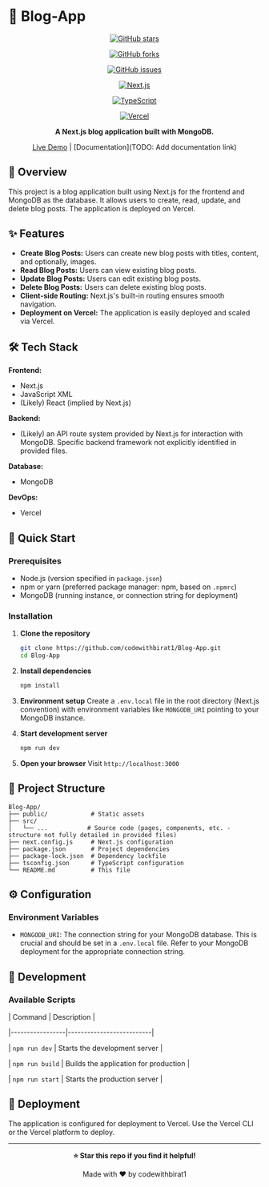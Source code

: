 # 🚀 Blog-App

<div align="center">


[![GitHub stars](https://img.shields.io/github/stars/codewithbirat1/Blog-App?style=for-the-badge)](https://github.com/codewithbirat1/Blog-App/stargazers)

[![GitHub forks](https://img.shields.io/github/forks/codewithbirat1/Blog-App?style=for-the-badge)](https://github.com/codewithbirat1/Blog-App/network)

[![GitHub issues](https://img.shields.io/github/issues/codewithbirat1/Blog-App?style=for-the-badge)](https://github.com/codewithbirat1/Blog-App/issues)

[![Next.js](https://img.shields.io/badge/Next.js-000000?style=for-the-badge&logo=next.js&logoColor=white)](https://nextjs.org/)

[![TypeScript](https://img.shields.io/badge/typescript-%23007ACC.svg?style=for-the-badge&logo=typescript&logoColor=white)](https://www.typescriptlang.org/)

[![Vercel](https://img.shields.io/badge/Vercel-000000?style=for-the-badge&logo=vercel&logoColor=white)](https://vercel.com/)

**A Next.js blog application built with MongoDB.**

[Live Demo](https://blog-app-rvqd.vercel.app/) |
[Documentation](TODO: Add documentation link)

</div>

## 📖 Overview

This project is a blog application built using Next.js for the frontend and MongoDB as the database.  It allows users to create, read, update, and delete blog posts.  The application is deployed on Vercel.

## ✨ Features

- **Create Blog Posts:**  Users can create new blog posts with titles, content, and optionally, images.
- **Read Blog Posts:** Users can view existing blog posts.
- **Update Blog Posts:** Users can edit existing blog posts.
- **Delete Blog Posts:** Users can delete existing blog posts.
- **Client-side Routing:**  Next.js's built-in routing ensures smooth navigation.
- **Deployment on Vercel:** The application is easily deployed and scaled via Vercel.



## 🛠️ Tech Stack

**Frontend:**
- Next.js
- JavaScript XML
- (Likely) React (implied by Next.js)

**Backend:**
- (Likely) an API route system provided by Next.js for interaction with MongoDB.  Specific backend framework not explicitly identified in provided files.

**Database:**
- MongoDB

**DevOps:**
- Vercel

## 🚀 Quick Start

### Prerequisites
- Node.js (version specified in `package.json`)
- npm or yarn (preferred package manager: npm, based on `.npmrc`)
- MongoDB (running instance, or connection string for deployment)

### Installation

1. **Clone the repository**
   ```bash
   git clone https://github.com/codewithbirat1/Blog-App.git
   cd Blog-App
   ```

2. **Install dependencies**
   ```bash
   npm install
   ```

3. **Environment setup**
   Create a `.env.local` file in the root directory (Next.js convention) with environment variables like `MONGODB_URI`  pointing to your MongoDB instance.

4. **Start development server**
   ```bash
   npm run dev
   ```

5. **Open your browser**
   Visit `http://localhost:3000`


## 📁 Project Structure

```
Blog-App/
├── public/            # Static assets
├── src/
│   └── ...           # Source code (pages, components, etc. - structure not fully detailed in provided files)
├── next.config.js     # Next.js configuration
├── package.json       # Project dependencies
├── package-lock.json  # Dependency lockfile
├── tsconfig.json      # TypeScript configuration
└── README.md          # This file
```

## ⚙️ Configuration

### Environment Variables
- `MONGODB_URI`:  The connection string for your MongoDB database.  This is crucial and should be set in a `.env.local` file.  Refer to your MongoDB deployment for the appropriate connection string.


## 🔧 Development

### Available Scripts

| Command          | Description             |

|-----------------|--------------------------|

| `npm run dev`    | Starts the development server |

| `npm run build`  | Builds the application for production |

| `npm run start`  | Starts the production server |


## 🚀 Deployment

The application is configured for deployment to Vercel.  Use the Vercel CLI or the Vercel platform to deploy.






---

<div align="center">

**⭐ Star this repo if you find it helpful!**

Made with ❤️ by codewithbirat1

</div>

